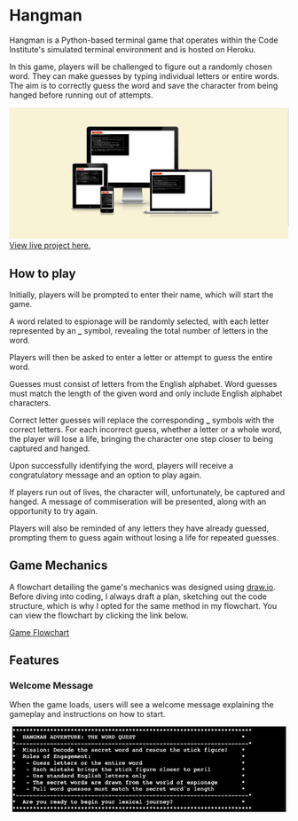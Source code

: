 # Hangman 
Hangman is a Python-based terminal game that operates within the Code Institute's simulated terminal environment and is hosted on Heroku.

In this game, players will be challenged to figure out a randomly chosen word. They can make guesses by typing individual letters or entire words. The aim is to correctly guess the word and save the character from being hanged before running out of attempts.

![Responsive Mockup](docs/screenshots/views.png)
[View live project here.](https://hangman-ys-2df0aca42caa.herokuapp.com/)

## How to play
Initially, players will be prompted to enter their name, which will start the game.

A word related to espionage will be randomly selected, with each letter represented by an **_** symbol, revealing the total number of letters in the word.

Players will then be asked to enter a letter or attempt to guess the entire word.

Guesses must consist of letters from the English alphabet. Word guesses must match the length of the given word and only include English alphabet characters.

Correct letter guesses will replace the corresponding **_** symbols with the correct letters. For each incorrect guess, whether a letter or a whole word, the player will lose a life, bringing the character one step closer to being captured and hanged.

Upon successfully identifying the word, players will receive a congratulatory message and an option to play again.

If players run out of lives, the character will, unfortunately, be captured and hanged. A message of commiseration will be presented, along with an opportunity to try again.

Players will also be reminded of any letters they have already guessed, prompting them to guess again without losing a life for repeated guesses.

## Game Mechanics 
A flowchart detailing the game's mechanics was designed using [draw.io](https://app.diagrams.net/ "draw.io"). Before diving into coding, I always draft a plan, sketching out the code structure, which is why I opted for the same method in my flowchart. You can view the flowchart by clicking the link below.

[Game Flowchart](docs/flowchart/hangmandraw.png)

## Features

### Welcome Message 

When the game loads, users will see a welcome message explaining the gameplay and instructions on how to start.

![Welcome Message](docs/screenshots/welcome.png)